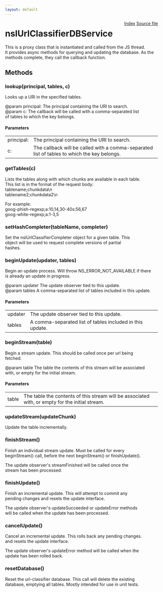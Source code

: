```yaml
---
layout: default
---
```

<div class='links' style='float:right'><a href="../index.html">Index</a>
<a href="http://dxr.mozilla.org/mozilla-central/source/toolkit/components/url-classifier/nsIUrlClassifierDBService.idl">Source file</a>
</div>

# nsIUrlClassifierDBService #
  
This is a proxy class that is instantiated and called from the JS thread.  
It provides async methods for querying and updating the database.  As the  
methods complete, they call the callback function.  
  

## Methods ##

### lookup(principal, tables, c) ###
  
Looks up a URI in the specified tables.  
  
@param principal: The principal containing the URI to search.  
@param c: The callback will be called with a comma-separated list  
       of tables to which the key belongs.  
  

#### Parameters ####

<table>

<tr>
<td>principal:</td>
<td>The principal containing the URI to search.  
</td>
</tr>

<tr>
<td>c:</td>
<td>The callback will be called with a comma-separated list  
       of tables to which the key belongs.  
</td>
</tr>

</table>

### getTables(c) ###
  
Lists the tables along with which chunks are available in each table.  
This list is in the format of the request body:  
  tablename;chunkdata\n  
  tablename2;chunkdata2\n  
  
For example:  
  goog-phish-regexp;a:10,14,30-40s:56,67  
  goog-white-regexp;a:1-3,5  
  

### setHashCompleter(tableName, completer) ###
  
Set the nsIUrlClassifierCompleter object for a given table.  This  
object will be used to request complete versions of partial  
hashes.  
  

### beginUpdate(updater, tables) ###
  
Begin an update process.  Will throw NS_ERROR_NOT_AVAILABLE if there  
is already an update in progress.  
  
@param updater The update observer tied to this update.  
@param tables A comma-separated list of tables included in this update.  
  

#### Parameters ####

<table>

<tr>
<td>updater</td>
<td>The update observer tied to this update.  
</td>
</tr>

<tr>
<td>tables</td>
<td>A comma-separated list of tables included in this update.  
</td>
</tr>

</table>

### beginStream(table) ###
  
Begin a stream update.  This should be called once per url being  
fetched.  
  
@param table The table the contents of this stream will be associated  
             with, or empty for the initial stream.  
  

#### Parameters ####

<table>

<tr>
<td>table</td>
<td>The table the contents of this stream will be associated  
             with, or empty for the initial stream.  
</td>
</tr>

</table>

### updateStream(updateChunk) ###
  
Update the table incrementally.  
  

### finishStream() ###
  
Finish an individual stream update.  Must be called for every  
beginStream() call, before the next beginStream() or finishUpdate().  
  
The update observer's streamFinished will be called once the  
stream has been processed.  
  

### finishUpdate() ###
  
Finish an incremental update.  This will attempt to commit any  
pending changes and resets the update interface.  
  
The update observer's updateSucceeded or updateError methods  
will be called when the update has been processed.  
  

### cancelUpdate() ###
  
Cancel an incremental update.  This rolls back any pending changes.  
and resets the update interface.  
  
The update observer's updateError method will be called when the  
update has been rolled back.  
  

### resetDatabase() ###
  
Reset the url-classifier database.  This call will delete the existing  
database, emptying all tables.  Mostly intended for use in unit tests.  
  
